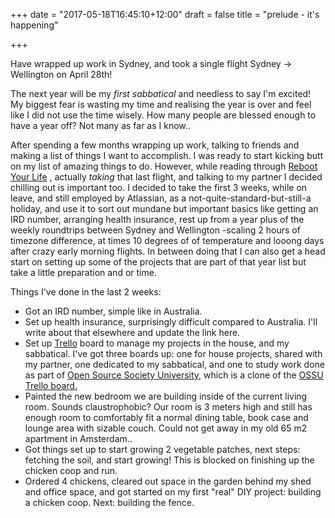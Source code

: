 +++
date = "2017-05-18T16:45:10+12:00"
draft = false
title = "prelude - it's happening"

+++

Have wrapped up work in Sydney, and took a single flight Sydney -> Wellington on April 28th!

The next year will be my *first sabbatical* and needless to say I'm excited! My biggest fear is wasting my time and realising the year
is over and feel like I did not use the time wisely. How many people are blessed enough to have a year off? Not many as far as I know..

After spending a few months wrapping up work, talking to friends and making a list of things I want to accomplish. I was 
ready to start kicking butt on my list of amazing things to do.
However, while reading
through [Reboot Your Life](https://www.amazon.com/gp/product/0825305640/ref=as_li_tl?ie=UTF8&camp=1789&creative=9325&creativeASIN=0825305640&linkCode=as2&tag=0tt0-20&linkId=be40a38ecd5ef44c6807db5c47d79826)
, actually *taking* that last flight, and talking to my partner I decided chilling out is important too.
 I decided to take the first 3 weeks, while on leave, and still employed by Atlassian, as a not-quite-standard-but-still-a holiday, and use it to
 sort out mundane but important basics like getting an IRD number, arranging health insurance, rest up from a year plus
 of the weekly roundtrips between Sydney and Wellington -scaling 2 hours of timezone difference, at times 10 degrees of
 of temperature and looong days after crazy early morning flights. In between doing that I can also get a head start on
 setting up some of the projects that are part of that year list but take a little preparation and or time.
  
Things I've done in the last 2 weeks:

* Got an IRD number, simple like in Australia.
* Set up health insurance, surprisingly difficult compared to Australia. I'll write about that elsewhere and update
the link here.
* Set up [Trello](https://trello.com/otto25/recommend) board to manage my projects in the house, and my sabbatical. I've got
three boards up: one for house projects, shared with my partner, one dedicated to my sabbatical, and one to study work done
as part of [Open Source Society University](https://github.com/open-source-society/computer-science), which is a clone of
the [OSSU Trello board.](https://trello.com/b/9DPXYv5f)
* Painted the new bedroom we are building inside of the current living room. Sounds claustrophobic? Our room is 3 meters high and still
has enough room to comfortably fit a normal dining table, book case and lounge area with sizable couch. Could not get away
in my old 65 m2 apartment in Amsterdam..
* Got things set up to start growing 2 vegetable patches, next steps: fetching the soil, and start growing!
This is blocked on finishing up the chicken coop and run.
* Ordered 4 chickens, cleared out space in the garden behind my shed and office space, and got started on my first "real"
DIY project: building a chicken coop. Next: building the fence.
